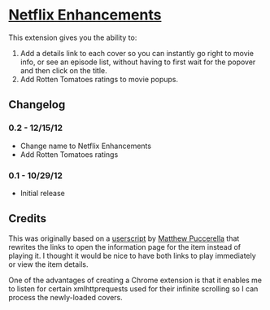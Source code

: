 # [Netflix Enhancements](https://chrome.google.com/webstore/detail/netflix-details-link/glefmeoggphbdgeddmnmhfejpiipcmlf)

This extension gives you the ability to:

1. Add a details link to each cover so you can instantly go right to movie info, or see an episode list, without having to first wait for the popover and then click on the title.
2. Add Rotten Tomatoes ratings to movie popups.

## Changelog

### 0.2 - 12/15/12 ###

- Change name to Netflix Enhancements
- Add Rotten Tomatoes ratings

### 0.1 - 10/29/12 ###

- Initial release

## Credits

This was originally based on a [userscript](http://userscripts.org/scripts/show/142921) by [Matthew Puccerella](https://github.com/matthewpucc/FTFY) that rewrites the links to open the information page for the item instead of playing it. I thought it would be nice to have both links to play immediately or view the item details.

One of the advantages of creating a Chrome extension is that it enables me to listen for certain xmlhttprequests used for their infinite scrolling so I can process the newly-loaded covers.